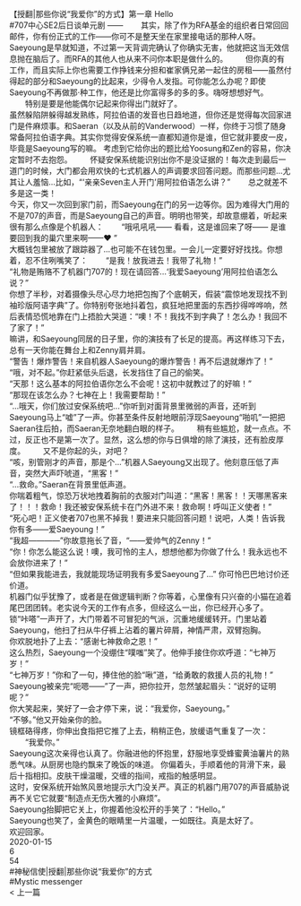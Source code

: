<br/>
【授翻|那些你说“我爱你”的方式】第一章 Hello<br/>
#707中心SE2后日谈单元剧 —— 　　其实，除了作为RFA基金的组织者日常回回邮件，你有份正式的工作——你可不是整天坐在家里接电话的那种人呀。Saeyoung是早就知道，不过第一天背调完确认了你确实无害，他就把这当无效信息抛在脑后了。而RFA的其他人也从来不问你本职是做什么的。 　　但你真的有工作，而且实际上你也需要工作挣钱来分担和崔家俩兄弟一起住的房租——虽然付得起的部分和Saeyoung的比起来，少得令人发指。可你能怎么办呢？即使Saeyoung不再做那·种工作，他还是比你富得多的多的多。嗨呀想想好气。 　　特别是要是他能偶尔记起来你得出门就好了。<br/>
虽然躲陷阱躲得越发熟练，阿拉伯语的发音也日趋地道，但你还是觉得每次回家进门是件麻烦事。和Saeran（以及从前的Vanderwood）一样，你终于习惯了随身常备阿拉伯语字典。其实你觉得安保系统一直都知道你是谁，但它就非要皮一皮，毕竟是Saeyoung写的嘛。 考虑到它给你出的题比给Yoosung和Zen的容易，你决定暂时不去抱怨。 　　怀疑安保系统能识别出你不是没证据的！每次走到最后一道门的时候，大门都会用欢快的七式机器人的声调要求回答问题。而那些问题...尤其让人羞恼...比如，“‘亲亲Seven主人开门’用阿拉伯语怎么讲？” 　　总之就差不多是这一类！<br/>
今天，你又一次回到家门前，而Saeyoung在门的另一边等你。因为难得大门用的不是707的声音，而是Saeyoung自己的声音。明明也带笑，却故意绷着，听起来很有那么点像是个机器人： 　　“哦吼吼吼—— 看看，这是谁回来了呀—— 是谁要回到我的巢穴里来啊——❤ ”<br/>
大概钱包里被放了跟踪器了...也可能不在钱包里。一会儿一定要好好找找。你想着，忍不住咧嘴笑了： 　　“是我！放我进去！我带了礼物！”<br/>
“礼物是贿赂不了机器门707的！现在请回答...‘我爱Saeyoung’用阿拉伯语怎么说？”<br/>
你想了半秒，对着摄像头尽心尽力地把包掏了个底朝天，假装“震惊地发现找不到袖珍版阿语字典”了。你特别夸张地抖着包，疯狂地把里面的东西抄得哗哗响，然后表情恐慌地靠在门上捂脸大哭道：“噢！不！我找不到字典了！怎么办！我回不了家了！”<br/>
嘛讲，和Saeyoung同居的日子里，你的演技有了长足的提高。再这样练习下去，总有一天你能在舞台上和Zenny肩并肩。<br/>
“警告！爆炸警告！来自机器人Saeyoung的爆炸警告！再不后退就爆炸了！”<br/>
“哦，对不起。”你赶紧低头后退，长发挡住了自己的偷笑。<br/>
“天那！这么基本的阿拉伯语你怎么不会呢！这初中就教过了的好嘛！”<br/>
“那现在该怎么办？七神在上！我需要帮助！”<br/>
“...哦天，你们放过安保系统吧...”你听到对面背景里微弱的声音，还听到Saeyoung马上“嘘”了一声。你甚至条件反射地眼前浮现Saeyoung“啪叽”一把把Saeran往后拍，而Saeran无奈地翻白眼的样子。 　　稍有些尴尬，就一点点。不过，反正也不是第一次了。显然，这么想的你与日俱增的除了演技，还有脸皮厚度。 　　又不是你起的头，对吧？<br/>
“咳，别管刚才的声音，那是个...”机器人Saeyoung又出现了。他刻意压低了声音，突然大声吓唬道，“黑客！”<br/>
“...救命。”Saeran在背景里低声道。<br/>
你喘着粗气，惊恐万状地拽着胸前的衣服对门叫道：“黑客！黑客！！天哪黑客来了！！！救命！我还被安保系统卡在门外进不来！救命啊！呼叫正义使者！”<br/>
“死心吧！正义使者707也黑不掉我！要进来只能回答问题！说吧，人类！告诉我你有多——爱Saeyoung！”<br/>
“我超————”你故意拖长了音，“——爱帅气的Zenny！”<br/>
“你！你怎么能这么说！噢，我可怜的主人，想想他都为你做了什么！我永远也不会放你进来了！”<br/>
“但如果我能进去，我就能现场证明我有多爱Saeyoung了...” 你可怜巴巴地讨价还价道。<br/>
机器门似乎犹豫了，或者是在做逻辑判断？你等着，心里像有只兴奋的小猫在追着尾巴团团转。老实说今天的工作有点多，但经这么一出，你已经开心多了。<br/>
锁“咔嗒”一声开了，大门带着不可冒犯的气派，沉重地缓缓转开。门里站着Saeyoung，他扫了扫从牛仔裤上沾着的薯片碎屑，神情严肃，双臂抱胸。<br/>
你欢脱地扑了上去：“感谢七神救命之恩！”<br/>
这么热烈，Saeyoung一个没绷住“噗嗤”笑了。他伸手接住你欢呼道：“七神万岁！”<br/>
“七神万岁！”你和了一句，捧住他的脸“啾”道，“给勇敢的救援人员的礼物！”<br/>
Saeyoung被亲完“呃嗯——”了一声，把你拉开，忽然皱起眉头：“说好的证明呢？”<br/>
你大笑起来，笑好了一会才停下来，说：“我爱你，Saeyoung。”<br/>
“不够。”他又开始亲你的脸。<br/>
镜框硌得疼，你伸出食指把它推了上去，稍稍正色，放缓语气重复了一次： 　　“我爱你。”<br/>
Saeyoung这次亲得也认真了。你融进他的怀抱里，舒服地享受蜂蜜黄油薯片的熟悉气味。从厨房也隐约飘来了晚饭的味道。 你偏着头，手顺着他的背滑下来，最后十指相扣。皮肤干燥温暖，交缠的指间，戒指的触感明显。<br/>
这时，安保系统开始煞风景地提示大门没关严。真正的机器门用707的声音威胁说再不关它它就要“制造点无伤大雅的小麻烦”。<br/>
Saeyoung抬脚把它关上，你握着他没松开的手笑了：“Hello。”<br/>
Saeyoung也笑了，金黄色的眼睛里一片温暖，一如既往。真是太好了。<br/>
欢迎回家。<br/>
2020-01-15<br/>
6<br/>
54<br/>
#神秘信使|授翻|那些你说“我爱你”的方式<br/>
#Mystic messenger<br/>
< 上一篇<br/>

